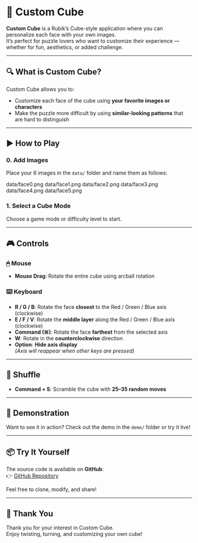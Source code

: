 # 🧊 Custom Cube

**Custom Cube** is a Rubik’s Cube-style application where you can personalize each face with your own images.  
It’s perfect for puzzle lovers who want to customize their experience — whether for fun, aesthetics, or added challenge.

---

## 🔍 What is Custom Cube?

Custom Cube allows you to:
- Customize each face of the cube using **your favorite images or characters**
- Make the puzzle more difficult by using **similar-looking patterns** that are hard to distinguish

---

## ▶️ How to Play

### 0. Add Images
Place your 6 images in the `data/` folder and name them as follows:

data/face0.png
data/face1.png
data/face2.png
data/face3.png
data/face4.png
data/face5.png


### 1. Select a Cube Mode
Choose a game mode or difficulty level to start.

---

## 🎮 Controls

### 🖱 Mouse
- **Mouse Drag**: Rotate the entire cube using arcball rotation

### ⌨️ Keyboard
- **R / G / B**: Rotate the face **closest** to the Red / Green / Blue axis (clockwise)
- **E / F / V**: Rotate the **middle layer** along the Red / Green / Blue axis (clockwise)
- **Command (⌘)**: Rotate the face **farthest** from the selected axis
- **W**: Rotate in the **counterclockwise** direction
- **Option**: **Hide axis display**  
  *(Axis will reappear when other keys are pressed)*

---

## 🔀 Shuffle

- **Command + S**: Scramble the cube with **25–35 random moves**

---

## 🎥 Demonstration

Want to see it in action? Check out the demo in the `demo/` folder or try it live!

---

## 📦 Try It Yourself

The source code is available on **GitHub**:  
👉 [GitHub Repository](https://your-repo-link-here)

Feel free to clone, modify, and share!

---

## 🙏 Thank You

Thank you for your interest in Custom Cube.  
Enjoy twisting, turning, and customizing your own cube!

